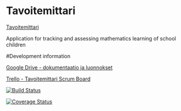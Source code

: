 #  Tavoitemittari
[Tavoitemittari](http://tavoitemittari.herokuapp.com/login)

Application for tracking and assessing mathematics learning of school children

#Development information

[Google Drive - dokumentaatio ja luonnokset](https://drive.google.com/folderview?id=0Bx5J5FlNtXT7fkFiaU5LUlQyMzVnT3RCekU2OGZWNFRkNE1tLW51c2VCUmtnZmhjS2Nka0k&usp=sharing_eid&invite=CKftxeIE)

[Trello - Tavoitemittari Scrum Board](https://trello.com/b/frSvLOGr/tavoitemittari-scrum-board)

[![Build Status](https://travis-ci.org/TeamTavoitemittari/Tavoitemittari.svg?branch=master)](https://travis-ci.org/TeamTavoitemittari/Tavoitemittari)

[![Coverage Status](https://coveralls.io/repos/TeamTavoitemittari/Tavoitemittari/badge.svg?branch=master)](https://coveralls.io/r/TeamTavoitemittari/Tavoitemittari?branch=master)
